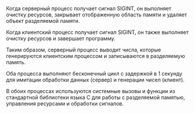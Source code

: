 Когда серверный процесс получает сигнал SIGINT, он выполняет очистку ресурсов, закрывает отображенную область памяти и удаляет объект разделяемой памяти.

Когда клиентский процесс получает сигнал SIGINT, он также выполняет очистку ресурсов и завершает программу.

Таким образом, серверный процесс выводит числа, которые генерируются клиентским процессом и записываются в разделяемую память.

Оба процесса выполняют бесконечный цикл с задержкой в 1 секунду для имитации обработки данных (сервер) и генерации чисел (клиент).

В обоих процессах используются системные вызовы и функции из стандартной библиотеки языка C для работы с разделяемой памятью, управления ресурсами и обработки сигналов.
